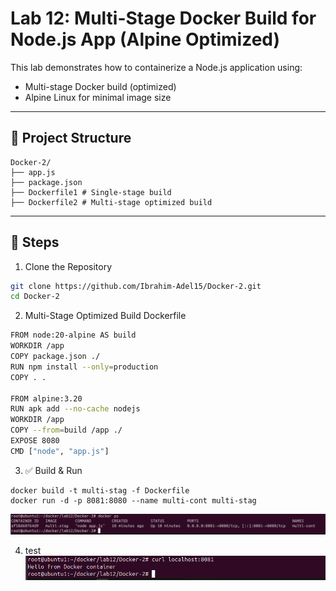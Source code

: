 # Lab 12: Multi-Stage Docker Build for Node.js App (Alpine Optimized)

This lab demonstrates how to containerize a Node.js application using:
- Multi-stage Docker build (optimized)
- Alpine Linux for minimal image size

---
## 📁 Project Structure
```
Docker-2/
├── app.js
├── package.json
├── Dockerfile1 # Single-stage build
├── Dockerfile2 # Multi-stage optimized build
```
---
## 🔧 Steps 
1. Clone the Repository
```bash
git clone https://github.com/Ibrahim-Adel15/Docker-2.git
cd Docker-2
```
2. Multi-Stage Optimized Build Dockerfile
```bash
FROM node:20-alpine AS build
WORKDIR /app
COPY package.json ./
RUN npm install --only=production
COPY . .

FROM alpine:3.20
RUN apk add --no-cache nodejs
WORKDIR /app
COPY --from=build /app ./
EXPOSE 8080
CMD ["node", "app.js"]
```
3. ✅ Build & Run
```
docker build -t multi-stag -f Dockerfile
docker run -d -p 8081:8080 --name multi-cont multi-stag
```
![alt text](image.png)

4. test 
![alt text](image-1.png)

